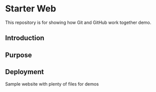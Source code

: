 # Starter Web 

This repository is for showing how Git and GitHub work together demo. 

## Introduction

## Purpose

## Deployment



Sample website with plenty of files for demos